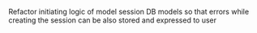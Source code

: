 Refactor initiating logic of model session DB models so that errors while creating the session can be also stored and expressed to user
